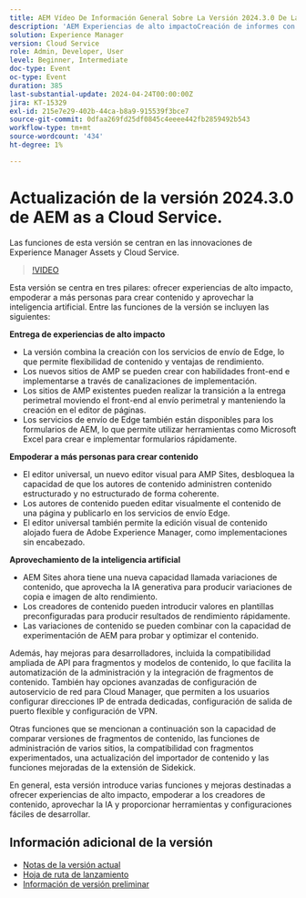 ```yaml
---
title: AEM Vídeo De Información General Sobre La Versión 2024.3.0 De La Versión De
description: 'AEM Experiencias de alto impactoCreación de informes con Edge Delivery Services Edge Delivery Services para el contenido de formulariosContenido de todos, para todos los editores universales Actionable Intelligence AEM Sites: Generación de variaciones de contenido (GenAI)Rapid Development CruD OpenAPI para fragmentos y modelos de contenidoCloud Service Foundation Advanced NetworkingOtras mejoras importantes Comparar versiones de fragmentos de contenido Administración de varios sitios compatibilidad con fragmentos de experiencias Importador de contenido actualizado v1.51.0 Extensión de Sidekick v6.41.0'
solution: Experience Manager
version: Cloud Service
role: Admin, Developer, User
level: Beginner, Intermediate
doc-type: Event
oc-type: Event
duration: 385
last-substantial-update: 2024-04-24T00:00:00Z
jira: KT-15329
exl-id: 215e7e29-402b-44ca-b8a9-915539f3bce7
source-git-commit: 0dfaa269fd25df0845c4eeee442fb2859492b543
workflow-type: tm+mt
source-wordcount: '434'
ht-degree: 1%

---
```


# Actualización de la versión 2024.3.0 de AEM as a Cloud Service.

Las funciones de esta versión se centran en las innovaciones de Experience Manager Assets y Cloud Service.

>[!VIDEO](https://video.tv.adobe.com/v/3428344/?learn=on)

Esta versión se centra en tres pilares: ofrecer experiencias de alto impacto, empoderar a más personas para crear contenido y aprovechar la inteligencia artificial. Entre las funciones de la versión se incluyen las siguientes:

**Entrega de experiencias de alto impacto**

* La versión combina la creación con los servicios de envío de Edge, lo que permite flexibilidad de contenido y ventajas de rendimiento.
* Los nuevos sitios de AMP se pueden crear con habilidades front-end e implementarse a través de canalizaciones de implementación.
* Los sitios de AMP existentes pueden realizar la transición a la entrega perimetral moviendo el front-end al envío perimetral y manteniendo la creación en el editor de páginas.
* Los servicios de envío de Edge también están disponibles para los formularios de AEM, lo que permite utilizar herramientas como Microsoft Excel para crear e implementar formularios rápidamente.

**Empoderar a más personas para crear contenido**

* El editor universal, un nuevo editor visual para AMP Sites, desbloquea la capacidad de que los autores de contenido administren contenido estructurado y no estructurado de forma coherente.
* Los autores de contenido pueden editar visualmente el contenido de una página y publicarlo en los servicios de envío Edge.
* El editor universal también permite la edición visual de contenido alojado fuera de Adobe Experience Manager, como implementaciones sin encabezado.

**Aprovechamiento de la inteligencia artificial**

* AEM Sites ahora tiene una nueva capacidad llamada variaciones de contenido, que aprovecha la IA generativa para producir variaciones de copia e imagen de alto rendimiento.
* Los creadores de contenido pueden introducir valores en plantillas preconfiguradas para producir resultados de rendimiento rápidamente.
* Las variaciones de contenido se pueden combinar con la capacidad de experimentación de AEM para probar y optimizar el contenido.

<!--
**High Impact Experiences**
 * AEM Authoring with Edge Delivery Services
 * Edge Delivery Services for Forms

**Content by all, for all**
 * Universal Editor

**Actionable Intelligence**
 * AEM Sites: Generate Content Variations (GenAI)

**Rapid Development**
 * CruD OpenAPIs for Content Fragments and Models

**Cloud Service Foundation**
 * Advanced Networking

**Other Notable Enhancements**
 * Compare Content Fragment Versions
 * Multisite Management support for Experience Fragments
 * Updated Content Importer v1.51.0
 * Sidekick Extension v6.41.0
-->

Además, hay mejoras para desarrolladores, incluida la compatibilidad ampliada de API para fragmentos y modelos de contenido, lo que facilita la automatización de la administración y la integración de fragmentos de contenido. También hay opciones avanzadas de configuración de autoservicio de red para Cloud Manager, que permiten a los usuarios configurar direcciones IP de entrada dedicadas, configuración de salida de puerto flexible y configuración de VPN.

Otras funciones que se mencionan a continuación son la capacidad de comparar versiones de fragmentos de contenido, las funciones de administración de varios sitios, la compatibilidad con fragmentos experimentados, una actualización del importador de contenido y las funciones mejoradas de la extensión de Sidekick.

En general, esta versión introduce varias funciones y mejoras destinadas a ofrecer experiencias de alto impacto, empoderar a los creadores de contenido, aprovechar la IA y proporcionar herramientas y configuraciones fáciles de desarrollar.

<!--
Have questions about the release?  Discuss the release in [Experience League Communities](https://adobe.ly/3RPNYZF) -->

## Información adicional de la versión

* [Notas de la versión actual](https://experienceleague.adobe.com/docs/experience-manager-cloud-service/content/release-notes/home.html?lang=es)
* [Hoja de ruta de lanzamiento](https://experienceleague.adobe.com/docs/experience-manager-release-information/aem-release-updates/update-releases-roadmap.html?lang=es)
* [Información de versión preliminar](https://experienceleague.adobe.com/docs/experience-manager-cloud-service/content/release-notes/prerelease.html)
